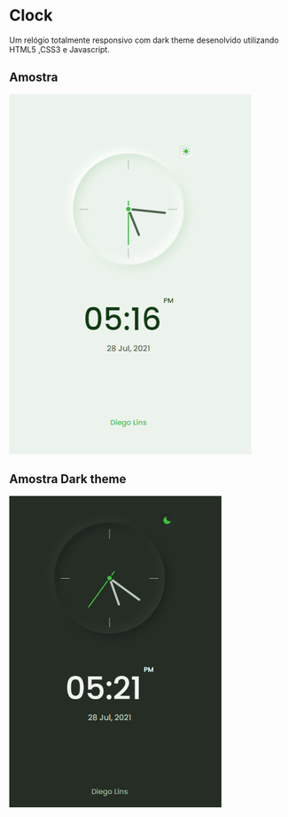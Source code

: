 # Clock
Um relógio totalmente responsivo com dark theme desenolvido utilizando HTML5 ,CSS3 e Javascript.

## Amostra 
![](https://github.com/DiegoLins10/Clock/blob/master/clock.png)

## Amostra Dark theme
![](https://github.com/DiegoLins10/Clock/blob/master/dark.png)

